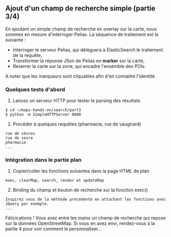 ## Ajout d'un champ de recherche simple (partie 3/4)
En ajoutant un simple champ de recherche en overlay sur la carte, nous sommes en mesure d'interroger Pelias. La séquence de traitement est la suivante :
- Interroger le serveur Pelias, qui délèguera à ElasticSearch le traitement de la requête,
- Transformer la réponse JSon de Pelias en __marker__ sur la carte,
- Reserrer la carte sur la zone, qui encadre l'ensemble des POIs.

A noter que les marqueurs sont cliquables afin d'en connaitre l'identité.

### Quelques tests d'abord
1. Lancez un serveur HTTP pour tester le parsing des résultats
```
$ cd ~/maps-hands-on/search/part3
$ python -m SimpleHTTPServer 8000
```
2. Procéder à quelques requêtes (pharmacie, rue de vaugirard)
```
rue de sèvres
rue de sevre
pharmacie
...
```
### Intégration dans le partie __plan__
1. Copier/coller les fonctions suivantes dans la page HTML de plan
```
exec, clearMap, search, render et updateMap
```
2. Binding du champ et bouton de recherche sur la fonction exec()
```
Inspirez vous de la méthode précédente en attachant les fonctions avec JQuery par exemple.
...
```
Félicications ! Vous avez entre les mains un champ de recherche qui repose sur la données OpenStreetMap. Si vous en avez envi, rendez-vous à la partie 4 pour voir comment le personnaliser...
